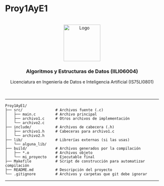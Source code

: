 # Proy1AyE1
<!--
![version](https://img.shields.io/badge/version-1.0.0-blue)](https://github.com/ldan-dev/Proy1AyE1)
[![GitHub commit activity (branch)](https://img.shields.io/github/commit-activity/w/ibarram/AyE)](https://github.com/ldan-dev/Proy1AyE1)
[![GitHub discussions](https://img.shields.io/github/discussions/ibarram/AyE)](https://github.com/ldan-dev/Proy1AyE1/discussions)
[![GitHub issues](https://img.shields.io/github/issues/ibarram/AyE)](https://github.com/ldan-dev/Proy1AyE1/issues)
 ![Gitter](https://img.shields.io/gitter/room/ibarram/AyE) 
 [![License: MIT](https://img.shields.io/badge/License-MIT-yellow.svg)](https://opensource.org/licenses/MIT) -->

<br />
<div align="center">
<!--   <a href="https://github.com/ibarram/AyE"> -->
    <img src="https://private-user-images.githubusercontent.com/183327157/478050307-19d47f04-ba88-4e29-8737-3a8e8f39a6cd.png?jwt=eyJ0eXAiOiJKV1QiLCJhbGciOiJIUzI1NiJ9.eyJpc3MiOiJnaXRodWIuY29tIiwiYXVkIjoicmF3LmdpdGh1YnVzZXJjb250ZW50LmNvbSIsImtleSI6ImtleTUiLCJleHAiOjE3NTUyNzcxMzIsIm5iZiI6MTc1NTI3NjgzMiwicGF0aCI6Ii8xODMzMjcxNTcvNDc4MDUwMzA3LTE5ZDQ3ZjA0LWJhODgtNGUyOS04NzM3LTNhOGU4ZjM5YTZjZC5wbmc_WC1BbXotQWxnb3JpdGhtPUFXUzQtSE1BQy1TSEEyNTYmWC1BbXotQ3JlZGVudGlhbD1BS0lBVkNPRFlMU0E1M1BRSzRaQSUyRjIwMjUwODE1JTJGdXMtZWFzdC0xJTJGczMlMkZhd3M0X3JlcXVlc3QmWC1BbXotRGF0ZT0yMDI1MDgxNVQxNjUzNTJaJlgtQW16LUV4cGlyZXM9MzAwJlgtQW16LVNpZ25hdHVyZT00ZmVmNzhiYjRkYmZkYzE3ODYzNmZiNDlmMjlhYTMxZmEwYTQyZWYzOTZmNzkyNmE4MTA1NWM1MWIxYzA2M2NlJlgtQW16LVNpZ25lZEhlYWRlcnM9aG9zdCJ9.g_oREB4T6IMM1j9rTNrDJlASTYhkru-pibPjCQnvEhY" alt="Logo" width="120" height="120">
  
  <!-- </a> -->

  <h3 align="center">Algoritmos y Estructuras de Datos (IILI06004)</h3>

  <p align="center">
    Licenciatura en Ingeniería de Datos e Inteligencia Artificial (IS75LI0801)
    <br />
   <!-- <a href="https://github.com/ibarram/AyE"><strong>Explorar la documentación »</strong></a>
    -->
    <br />
    <br />

  </p>
</div>

--- 

````
Proy1AyE1/
├── src/               # Archivos fuente (.c)
│   ├── main.c         # Archivo principal
│   ├── archivo1.c     # Otros archivos de implementación
│   └── archivo2.c
├── include/           # Archivos de cabecera (.h)
│   ├── archivo1.h     # Cabeceras para archivo1.c
│   └── archivo2.h
├── lib/               # Librerías externas (si las usas)
│   └── alguna_lib/
├── build/             # Archivos generados por la compilación
│   ├── *.o            # Archivos objeto
│   └── mi_proyecto    # Ejecutable final
├── Makefile           # Script de construcción para automatizar compilación
├── README.md          # Descripción del proyecto
└── .gitignore         # Archivos y carpetas que git debe ignorar
````

---
